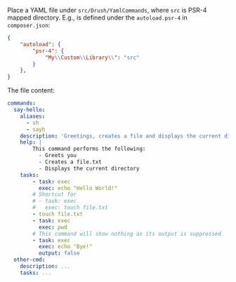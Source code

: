 Place a YAML file under `src/Drush/YamlCommands`, where `src` is PSR-4 mapped directory. E.g., is defined under the `autoload.psr-4` in `composer.json`:

```json
{
    "autoload": {
        "psr-4": {
            "My\\Custom\\Library\\": "src"
        }
    },
}
```

The file content:

```yaml
commands:
  say-hello:
    aliases:
      - sh
      - sayh
    description: 'Greetings, creates a file and displays the current directory'
    help: |
        This command performs the following:
          - Greets you
          - Creates a file.txt
          - Displays the current directory
    tasks:
        - task: exec
          exec: echo "Hello World!"
        # Shortcut for
        # - task: exec
        #   exec: touch file.txt
        - touch file.txt
        - task: exec
          exec: pwd
        # This command will show nothing as its output is suppressed
        - task: exec
          exec: echo "Bye!"
          output: false
  other-cmd:
    description: ...
    tasks: ...
```
